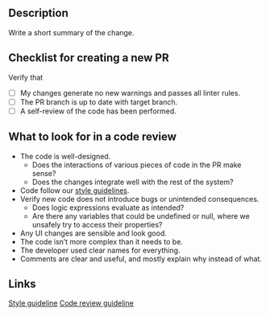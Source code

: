 ## Description

Write a short summary of the change.

## Checklist for creating a new PR

Verify that
- [ ] My changes generate no new warnings and passes all linter rules.
- [ ] The PR branch is up to date with target branch.
- [ ] A self-review of the code has been performed.

## What to look for in a code review

- The code is well-designed.
    - Does the interactions of various pieces of code in the PR make sense? 
    - Does the changes integrate well with the rest of the system? ​
- Code follow our [style guidelines](https://paindrainer.sharepoint.com/:w:/g/ERZ0oDxsBWFBhS9BiF3M1sUB2Ocajv-VOkb-xUPlIn8S0g?e=9EwG8l).
- Verify new code does not introduce bugs or unintended consequences.
    - Does logic expressions evaluate as intended?
    - Are there any variables that could be undefined or null, where we unsafely try to access their properties? 
- Any UI changes are sensible and look good.  
- The code isn’t more complex than it needs to be. 
- The developer used clear names for everything. 
- Comments are clear and useful, and mostly explain why instead of what.

## Links
[Style guideline](https://paindrainer.sharepoint.com/:w:/g/ERZ0oDxsBWFBhS9BiF3M1sUB2Ocajv-VOkb-xUPlIn8S0g?e=9EwG8l)
[Code review guideline](https://paindrainer.sharepoint.com/:p:/g/EZ54bsz8qFtAgHinzD7AmCgBdZTPPve_0cMMyV823o0LPw?e=gb3GQv)